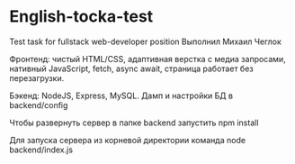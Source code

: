 # English-tocka-test
Test task for fullstack web-developer position
Выполнил Михаил Чеглок

Фронтенд: чистый HTML/CSS, адаптивная верстка с медиа запросами, нативный JavaScript,
fetch, async await, страница работает без перезагрузки.

Бэкенд: NodeJS, Express, MySQL.
Дамп и настройки БД в backend/config

Чтобы развернуть сервер в папке backend запустить npm install

Для запуска сервера из корневой директории команда node backend/index.js
